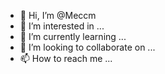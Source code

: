 - 👋 Hi, I’m @Meccm
- 👀 I’m interested in ...
- 🌱 I’m currently learning ...
- 💞️ I’m looking to collaborate on ...
- 📫 How to reach me ...

<!---
Meccm/Meccm is a ✨ special ✨ repository because its `README.md` (this file) appears on your GitHub profile.
You can click the Preview link to take a look at your changes.
--->
